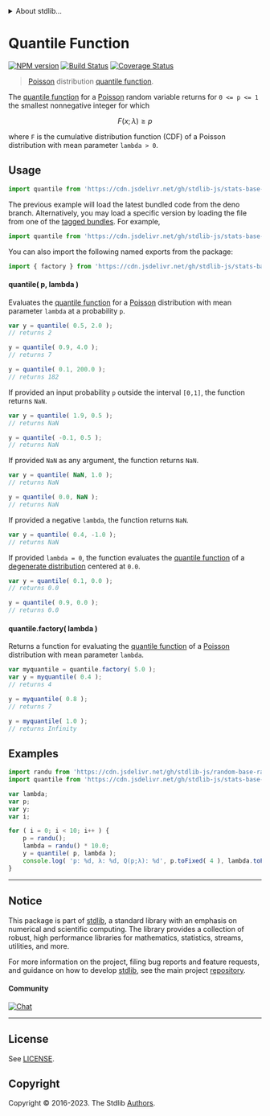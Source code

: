 <!--

@license Apache-2.0

Copyright (c) 2018 The Stdlib Authors.

Licensed under the Apache License, Version 2.0 (the "License");
you may not use this file except in compliance with the License.
You may obtain a copy of the License at

   http://www.apache.org/licenses/LICENSE-2.0

Unless required by applicable law or agreed to in writing, software
distributed under the License is distributed on an "AS IS" BASIS,
WITHOUT WARRANTIES OR CONDITIONS OF ANY KIND, either express or implied.
See the License for the specific language governing permissions and
limitations under the License.

-->


<details>
  <summary>
    About stdlib...
  </summary>
  <p>We believe in a future in which the web is a preferred environment for numerical computation. To help realize this future, we've built stdlib. stdlib is a standard library, with an emphasis on numerical and scientific computation, written in JavaScript (and C) for execution in browsers and in Node.js.</p>
  <p>The library is fully decomposable, being architected in such a way that you can swap out and mix and match APIs and functionality to cater to your exact preferences and use cases.</p>
  <p>When you use stdlib, you can be absolutely certain that you are using the most thorough, rigorous, well-written, studied, documented, tested, measured, and high-quality code out there.</p>
  <p>To join us in bringing numerical computing to the web, get started by checking us out on <a href="https://github.com/stdlib-js/stdlib">GitHub</a>, and please consider <a href="https://opencollective.com/stdlib">financially supporting stdlib</a>. We greatly appreciate your continued support!</p>
</details>

# Quantile Function

[![NPM version][npm-image]][npm-url] [![Build Status][test-image]][test-url] [![Coverage Status][coverage-image]][coverage-url] <!-- [![dependencies][dependencies-image]][dependencies-url] -->

> [Poisson][poisson-distribution] distribution [quantile function][quantile-function].

<section class="intro">

The [quantile function][quantile-function] for a [Poisson][poisson-distribution] random variable returns for `0 <= p <= 1` the smallest nonnegative integer for which

<!-- <equation class="equation" label="eq:poisson_condition" align="center" raw="F(x;\lambda) \ge p" alt="Quantile condition."> -->

```math
F(x;\lambda) \ge p
```

<!-- <div class="equation" align="center" data-raw-text="F(x;\lambda) \ge p" data-equation="eq:poisson_condition">
    <img src="https://cdn.jsdelivr.net/gh/stdlib-js/stdlib@51534079fef45e990850102147e8945fb023d1d0/lib/node_modules/@stdlib/stats/base/dists/poisson/quantile/docs/img/equation_poisson_condition.svg" alt="Quantile condition.">
    <br>
</div> -->

<!-- </equation> -->

where `F` is the cumulative distribution function (CDF) of a Poisson distribution with mean parameter `lambda > 0`.

</section>

<!-- /.intro -->



<section class="usage">

## Usage

```javascript
import quantile from 'https://cdn.jsdelivr.net/gh/stdlib-js/stats-base-dists-poisson-quantile@deno/mod.js';
```
The previous example will load the latest bundled code from the deno branch. Alternatively, you may load a specific version by loading the file from one of the [tagged bundles](https://github.com/stdlib-js/stats-base-dists-poisson-quantile/tags). For example,

```javascript
import quantile from 'https://cdn.jsdelivr.net/gh/stdlib-js/stats-base-dists-poisson-quantile@v0.1.0-deno/mod.js';
```

You can also import the following named exports from the package:

```javascript
import { factory } from 'https://cdn.jsdelivr.net/gh/stdlib-js/stats-base-dists-poisson-quantile@deno/mod.js';
```

#### quantile( p, lambda )

Evaluates the [quantile function][quantile-function] for a [Poisson][poisson-distribution] distribution with mean parameter `lambda` at a probability `p`.

```javascript
var y = quantile( 0.5, 2.0 );
// returns 2

y = quantile( 0.9, 4.0 );
// returns 7

y = quantile( 0.1, 200.0 );
// returns 182
```

If provided an input probability `p` outside the interval `[0,1]`, the function returns `NaN`.

```javascript
var y = quantile( 1.9, 0.5 );
// returns NaN

y = quantile( -0.1, 0.5 );
// returns NaN
```

If provided `NaN` as any argument, the function returns `NaN`.

```javascript
var y = quantile( NaN, 1.0 );
// returns NaN

y = quantile( 0.0, NaN );
// returns NaN
```

If provided a negative `lambda`, the function returns `NaN`.

```javascript
var y = quantile( 0.4, -1.0 );
// returns NaN
```

If provided `lambda = 0`, the function evaluates the [quantile function][quantile-function] of a [degenerate distribution][degenerate-distribution] centered at `0.0`.

```javascript
var y = quantile( 0.1, 0.0 );
// returns 0.0

y = quantile( 0.9, 0.0 );
// returns 0.0
```

#### quantile.factory( lambda )

Returns a function for evaluating the [quantile function][quantile-function] of a [Poisson][poisson-distribution] distribution with mean parameter `lambda`.

```javascript
var myquantile = quantile.factory( 5.0 );
var y = myquantile( 0.4 );
// returns 4

y = myquantile( 0.8 );
// returns 7

y = myquantile( 1.0 );
// returns Infinity
```

</section>

<!-- /.usage -->

<section class="examples">

## Examples

<!-- eslint no-undef: "error" -->

```javascript
import randu from 'https://cdn.jsdelivr.net/gh/stdlib-js/random-base-randu@deno/mod.js';
import quantile from 'https://cdn.jsdelivr.net/gh/stdlib-js/stats-base-dists-poisson-quantile@deno/mod.js';

var lambda;
var p;
var y;
var i;

for ( i = 0; i < 10; i++ ) {
    p = randu();
    lambda = randu() * 10.0;
    y = quantile( p, lambda );
    console.log( 'p: %d, λ: %d, Q(p;λ): %d', p.toFixed( 4 ), lambda.toFixed( 4 ), y );
}
```

</section>

<!-- /.examples -->

<!-- Section for related `stdlib` packages. Do not manually edit this section, as it is automatically populated. -->

<section class="related">

</section>

<!-- /.related -->

<!-- Section for all links. Make sure to keep an empty line after the `section` element and another before the `/section` close. -->


<section class="main-repo" >

* * *

## Notice

This package is part of [stdlib][stdlib], a standard library with an emphasis on numerical and scientific computing. The library provides a collection of robust, high performance libraries for mathematics, statistics, streams, utilities, and more.

For more information on the project, filing bug reports and feature requests, and guidance on how to develop [stdlib][stdlib], see the main project [repository][stdlib].

#### Community

[![Chat][chat-image]][chat-url]

---

## License

See [LICENSE][stdlib-license].


## Copyright

Copyright &copy; 2016-2023. The Stdlib [Authors][stdlib-authors].

</section>

<!-- /.stdlib -->

<!-- Section for all links. Make sure to keep an empty line after the `section` element and another before the `/section` close. -->

<section class="links">

[npm-image]: http://img.shields.io/npm/v/@stdlib/stats-base-dists-poisson-quantile.svg
[npm-url]: https://npmjs.org/package/@stdlib/stats-base-dists-poisson-quantile

[test-image]: https://github.com/stdlib-js/stats-base-dists-poisson-quantile/actions/workflows/test.yml/badge.svg?branch=v0.1.0
[test-url]: https://github.com/stdlib-js/stats-base-dists-poisson-quantile/actions/workflows/test.yml?query=branch:v0.1.0

[coverage-image]: https://img.shields.io/codecov/c/github/stdlib-js/stats-base-dists-poisson-quantile/main.svg
[coverage-url]: https://codecov.io/github/stdlib-js/stats-base-dists-poisson-quantile?branch=main

<!--

[dependencies-image]: https://img.shields.io/david/stdlib-js/stats-base-dists-poisson-quantile.svg
[dependencies-url]: https://david-dm.org/stdlib-js/stats-base-dists-poisson-quantile/main

-->

[chat-image]: https://img.shields.io/gitter/room/stdlib-js/stdlib.svg
[chat-url]: https://app.gitter.im/#/room/#stdlib-js_stdlib:gitter.im

[stdlib]: https://github.com/stdlib-js/stdlib

[stdlib-authors]: https://github.com/stdlib-js/stdlib/graphs/contributors

[umd]: https://github.com/umdjs/umd
[es-module]: https://developer.mozilla.org/en-US/docs/Web/JavaScript/Guide/Modules

[deno-url]: https://github.com/stdlib-js/stats-base-dists-poisson-quantile/tree/deno
[umd-url]: https://github.com/stdlib-js/stats-base-dists-poisson-quantile/tree/umd
[esm-url]: https://github.com/stdlib-js/stats-base-dists-poisson-quantile/tree/esm
[branches-url]: https://github.com/stdlib-js/stats-base-dists-poisson-quantile/blob/main/branches.md

[stdlib-license]: https://raw.githubusercontent.com/stdlib-js/stats-base-dists-poisson-quantile/main/LICENSE

[poisson-distribution]: https://en.wikipedia.org/wiki/Poisson_distribution

[quantile-function]: https://en.wikipedia.org/wiki/Quantile_function

[degenerate-distribution]: https://en.wikipedia.org/wiki/Degenerate_distribution

</section>

<!-- /.links -->
